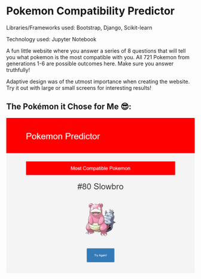 # Pokemon Compatibility Predictor

Libraries/Frameworks used: Bootstrap, Django, Scikit-learn

Technology used: Jupyter Notebook

A fun little website where you answer a series of 8 questions that will tell you what pokemon is the most compatible with you. All 721 Pokemon from generations 1-6 are possible outcomes here. Make sure you answer truthfully!

Adaptive design was of the utmost importance when creating the website. Try it out with large or small screens for interesting results!

## The Pokémon it Chose for Me 😎:

![](images/second.png)
